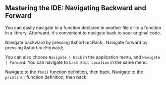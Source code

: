 ## Mastering the IDE: Navigating Backward and Forward

You can easily navigate to a function declared in another file or to a function
in a library. Afterward, it's convenient to navigate back to your original
code.

Navigate backward by pressing <span class="shortcut">&shortcut:Back;</span>.
Navigate forward by pressing <span class="shortcut">&shortcut:Forward;</span>.

You can also choose <span class="control">`Navigate | Back`</span> in the
application menu, and <span class="control">`Navigate | Forward`</span>. You
can navigate to <span class="control">`Last Edit Location`</span> in the same
menu.

Navigate to the `foo()` function definition, then back. Navigate to the
`println()` function definition, then back.
